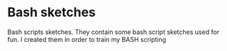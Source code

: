 # Bash sketches
Bash scripts sketches.
They contain some bash script sketches used for fun.
I created them in order to train my BASH scripting
